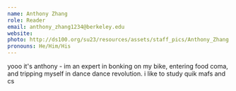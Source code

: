 ```yaml
---
name: Anthony Zhang
role: Reader
email: anthony_zhang1234@berkeley.edu
website: 
photo: http://ds100.org/su23/resources/assets/staff_pics/Anthony_Zhang.jpg
pronouns: He/Him/His
---
```

yooo it's anthony - im an expert in bonking on my bike, entering food coma, and tripping myself in dance dance revolution. i like to study quik mafs and cs
